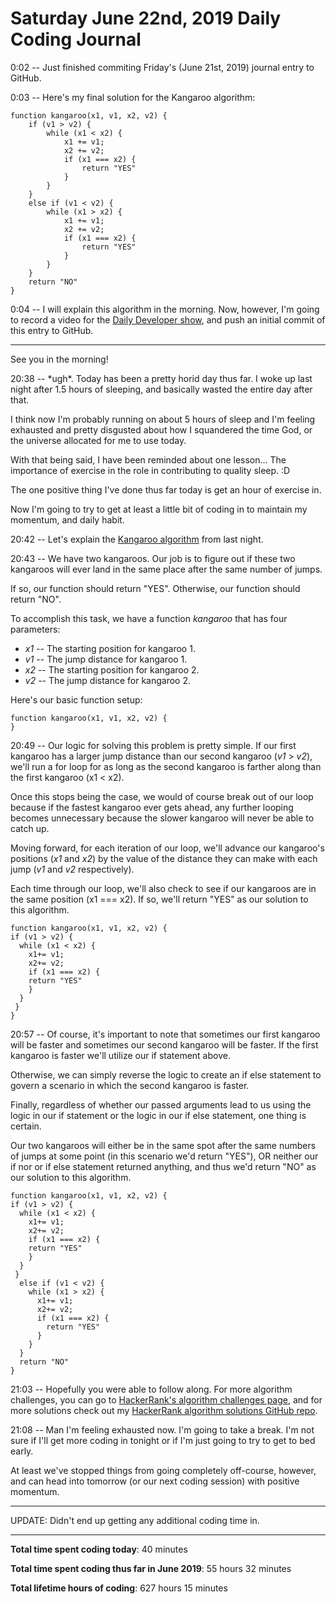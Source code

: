 # Saturday June 22nd, 2019 Daily Coding Journal

0:02 -- Just finished commiting Friday's (June 21st, 2019) journal entry to GitHub.

0:03 -- Here's my final solution for the Kangaroo algorithm:
```
function kangaroo(x1, v1, x2, v2) {
    if (v1 > v2) {
        while (x1 < x2) {
            x1 += v1;
            x2 += v2;
            if (x1 === x2) {
                return "YES"
            }
        }
    }
    else if (v1 < v2) {
        while (x1 > x2) {
            x1 += v1;
            x2 += v2;
            if (x1 === x2) {
                return "YES"
            }
        }
    }
    return "NO"
}
```
0:04 -- I will explain this algorithm in the morning. Now, however, I'm going to record a video for the [Daily Developer show](https://www.youtube.com/channel/UCRUPCpCWCL6Mr-0QWNje29Q/), and push an initial commit of this entry to GitHub.
___
See you in the morning!

20:38 -- \*ugh\*. Today has been a pretty horid day thus far. I woke up last night after 1.5 hours of sleeping, and basically wasted the entire day after that.

I think now I'm probably running on about 5 hours of sleep and I'm feeling exhausted and pretty disgusted about how I squandered the time God, or the universe allocated for me to use today.

With that being said, I have been reminded about one lesson... The importance of exercise in the role in contributing to quality sleep. :D

The one positive thing I've done thus far today is get an hour of exercise in.

Now I'm going to try to get at least a little bit of coding in to maintain my momentum, and daily habit.

20:42 -- Let's explain the [Kangaroo algorithm](https://www.hackerrank.com/challenges/kangaroo/problem) from last night.

20:43 -- We have two kangaroos. Our job is to figure out if these two kangaroos will ever land in the same place after the same number of jumps.

If so, our function should return "YES". Otherwise, our function should return "NO".

To accomplish this task, we have a function *kangaroo* that has four parameters:
* *x1* -- The starting position for kangaroo 1.
* *v1* -- The jump distance for kangaroo 1.
* *x2* -- The starting position for kangaroo 2.
* *v2* -- The jump distance for kangaroo 2.

Here's our basic function setup:
```
function kangaroo(x1, v1, x2, v2) {
} 
```
20:49 -- Our logic for solving this problem is pretty simple. If our first kangaroo has a larger jump distance than our second kangaroo (*v1* > *v2*), we'll run a for loop for as long as the second kangaroo is farther along than the first kangaroo (x1 < x2).

Once this stops being the case, we would of course break out of our loop because if the fastest kangaroo ever gets ahead, any further looping becomes unnecessary because the slower kangaroo will never be able to catch up.

Moving forward, for each iteration of our loop, we'll advance our kangaroo's positions (*x1* and *x2*) by the value of the distance they can make with each jump (*v1* and *v2* respectively).

Each time through our loop, we'll also check to see if our kangaroos are in the same position (x1 === x2). If so, we'll return "YES" as our solution to this algorithm.

```
function kangaroo(x1, v1, x2, v2) {
if (v1 > v2) {
  while (x1 < x2) {
    x1+= v1;
    x2+= v2;
    if (x1 === x2) {
    return "YES"
    }
  }
 }
}
```
20:57 -- Of course, it's important to note that sometimes our first kangaroo will be faster and sometimes our second kangaroo will be faster. If the first kangaroo is faster we'll utilize our if statement above.

Otherwise, we can simply reverse the logic to create an if else statement to govern a scenario in which the second kangaroo is faster.

Finally, regardless of whether our passed arguments lead to us using the logic in our if statement or the logic in our if else statement, one thing is certain.

Our two kangaroos will either be in the same spot after the same numbers of jumps at some point (in this scenario we'd return "YES"), OR neither our if nor or if else statement returned anything, and thus we'd return "NO" as our solution to this algorithm.
```
function kangaroo(x1, v1, x2, v2) {
if (v1 > v2) {
  while (x1 < x2) {
    x1+= v1;
    x2+= v2;
    if (x1 === x2) {
    return "YES"
    }
  }
 }
  else if (v1 < v2) {
    while (x1 > x2) {
      x1+= v1;
      x2+= v2;
      if (x1 === x2) {
        return "YES"
      }
    }
  }
  return "NO"
}
```
21:03 -- Hopefully you were able to follow along. For more algorithm challenges, you can go to [HackerRank's algorithm challenges page](https://www.hackerrank.com/domains/algorithms), and for more solutions check out my [HackerRank algorithm solutions GitHub repo](https://github.com/camchardukian/hackerrank-algorithms).

21:08 -- Man I'm feeling exhausted now. I'm going to take a break. I'm not sure if I'll get more coding in tonight or if I'm just going to try to get to bed early. 

At least we've stopped things from going completely off-course, however, and can head into tomorrow (or our next coding session) with positive momentum.

___

UPDATE: Didn't end up getting any additional coding time in.
___
**Total time spent coding today**: 40 minutes

**Total time spent coding thus far in June 2019**: 55 hours 32 minutes

**Total lifetime hours of coding**: 627 hours 15 minutes